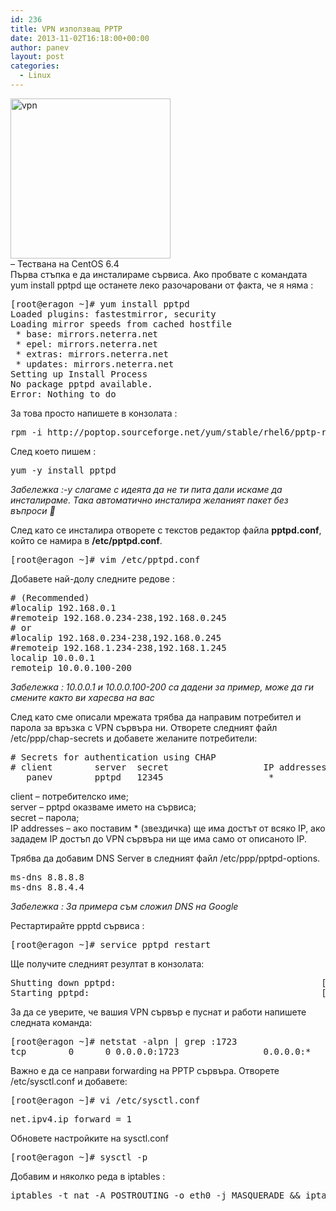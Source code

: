 ```yaml
---
id: 236
title: VPN използващ PPTP
date: 2013-11-02T16:18:00+00:00
author: panev
layout: post
categories:
  - Linux
---
```

[<img src="http://panevinfo.eu/blog//wp-content/uploads/2013/11/vpn.png" alt="vpn" width="256" height="256" class="alignleft size-full wp-image-448" srcset="https://www.panevinfo.eu/wp-content/uploads/2013/11/vpn.png 256w, https://www.panevinfo.eu/wp-content/uploads/2013/11/vpn-150x150.png 150w" sizes="(max-width: 256px) 100vw, 256px" />](http://panevinfo.eu/blog//wp-content/uploads/2013/11/vpn.png)  
&#8211; Тествана на CentOS 6.4  
Първа стъпка е да инсталираме сървиса. Ако пробвате с командата yum install pptpd ще останете леко разочаровани от факта, че я няма : 

<pre>[root@eragon ~]# yum install pptpd
Loaded plugins: fastestmirror, security
Loading mirror speeds from cached hostfile
 * base: mirrors.neterra.net
 * epel: mirrors.neterra.net
 * extras: mirrors.neterra.net
 * updates: mirrors.neterra.net
Setting up Install Process
No package pptpd available.
Error: Nothing to do
</pre>


За това просто напишете в конзолата :

<pre>rpm -i http://poptop.sourceforge.net/yum/stable/rhel6/pptp-release-current.noarch.rpm</pre>

След което пишем :

<pre>yum -y install pptpd</pre>

_Забележка :-y слагаме с идеята да не ти пита дали искаме да инсталираме. Така автоматично инсталира желаният пакет без въпроси 🙂_

След като се инсталира отворете с текстов редактор файла **pptpd.conf**, който се намира в **/etc/pptpd.conf**.

<pre>[root@eragon ~]# vim /etc/pptpd.conf</pre>

Добавете най-долу следните редове :

<pre># (Recommended)
#localip 192.168.0.1
#remoteip 192.168.0.234-238,192.168.0.245
# or
#localip 192.168.0.234-238,192.168.0.245
#remoteip 192.168.1.234-238,192.168.1.245
localip 10.0.0.1
remoteip 10.0.0.100-200
</pre>

_Забележка : 10.0.0.1 и 10.0.0.100-200 са дадени за пример, може да ги смените както ви харесва на вас_

След като сме описали мрежата трябва да направим потребител и парола за връзка с VPN сървъра ни. Отворете следният файл /etc/ppp/chap-secrets и добавете желаните потребители:

<pre># Secrets for authentication using CHAP
# client        server  secret                  IP addresses
   panev        pptpd   12345                    *
</pre>

client &#8211; потребителско име;  
server – pptpd оказваме името на сървиса;  
secret – парола;  
IP addresses – ако поставим * (звездичка) ще има достът от всяко IP, ако зададем IP достъп до VPN сървъра ни ще има само от описаното IP.

Трябва да добавим DNS Server в следният файл /etc/ppp/pptpd-options.

<pre>ms-dns 8.8.8.8
ms-dns 8.8.4.4
</pre>

_Забележка : За примера съм сложил DNS на Google_

Рестартирайте ppptd сървиса :

<pre>[root@eragon ~]# service pptpd restart</pre>

Ще получите следният резултат в конзолата:

<pre>Shutting down pptpd:                                       [  OK  ]
Starting pptpd:                                            [  OK  ]
</pre>

За да се уверите, че вашия VPN сървър е пуснат и работи напишете следната команда:

<pre>[root@eragon ~]# netstat -alpn | grep :1723
tcp        0      0 0.0.0.0:1723                0.0.0.0:*                   LISTEN      10723/pptpd
</pre>

Важно е да се направи forwarding на PPTP сървъра. Отворете /etc/sysctl.conf и добавете:

<pre>[root@eragon ~]# vi /etc/sysctl.conf</pre>

<pre>net.ipv4.ip_forward = 1</pre>

Обновете настройките на sysctl.conf 

<pre>[root@eragon ~]# sysctl -p</pre>

Добавим и няколко реда в iptables :

<pre>iptables -t nat -A POSTROUTING -o eth0 -j MASQUERADE && iptables-save </pre>